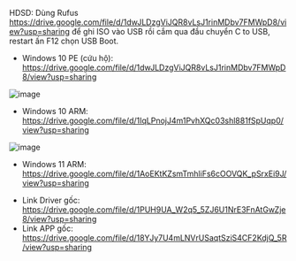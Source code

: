 HDSD: Dùng Rufus https://drive.google.com/file/d/1dwJLDzgViJQR8vLsJ1rinMDbv7FMWpD8/view?usp=sharing để ghi ISO vào USB rồi cắm qua đầu chuyển C to USB, restart ấn F12 chọn USB Boot.

- Windows 10 PE (cứu hộ): https://drive.google.com/file/d/1dwJLDzgViJQR8vLsJ1rinMDbv7FMWpD8/view?usp=sharing

![image](https://user-images.githubusercontent.com/58414694/165129631-91788183-26c7-405f-90f9-c4e1b8d45696.png)

- Windows 10 ARM: https://drive.google.com/file/d/1IqLPnojJ4m1PvhXQc03shl881fSpUqp0/view?usp=sharing

![image](https://user-images.githubusercontent.com/58414694/165143033-845956b8-91ea-4405-82a6-19b4b5a8e583.png)

- Windows 11 ARM: https://drive.google.com/file/d/1AoEKtKZsmTmhliFs6cOOVQK_pSrxEi9J/view?usp=sharing


* Link Driver gốc: https://drive.google.com/file/d/1PUH9UA_W2q5_5ZJ6U1NrE3FnAtGwZje8/view?usp=sharing
* Link APP gốc: https://drive.google.com/file/d/18YJy7U4mLNVrUSaqtSziS4CF2KdjQ_5R/view?usp=sharing
